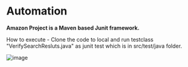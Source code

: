 # Automation

**Amazon Project is a Maven based Junit framework.**

  How to execute - Clone the code to local and run testclass "VerifySearchResluts.java" as junit test which is in src/test/java folder.
  
  ![image](https://user-images.githubusercontent.com/105592989/168526667-4098f322-9443-404c-badd-23fa1fa75480.png)
  
